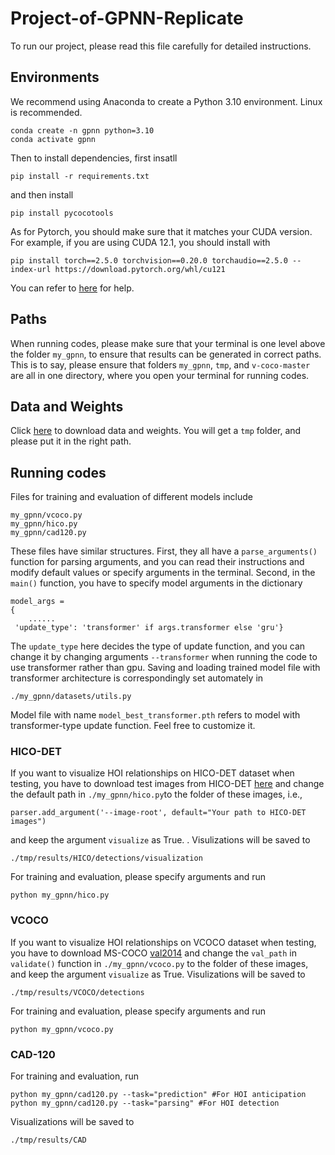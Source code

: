 # Project-of-GPNN-Replicate
To run our project, please read this file carefully for detailed instructions.

## Environments
We recommend using Anaconda to create a Python 3.10 environment. Linux is recommended.
```
conda create -n gpnn python=3.10
conda activate gpnn
```

Then to install dependencies, first insatll 
```
pip install -r requirements.txt
```
and then install 
```
pip install pycocotools
```

As for Pytorch, you should make sure that it matches your CUDA version. For example, if you are using CUDA 12.1, you should install with
```
pip install torch==2.5.0 torchvision==0.20.0 torchaudio==2.5.0 --index-url https://download.pytorch.org/whl/cu121
```
You can refer to [here](https://pytorch.org/get-started/previous-versions/) for help.
## Paths
When running codes, please make sure that your terminal is one level above the folder ```my_gpnn```, to ensure that results can be generated in correct paths. This is to say, please ensure that folders ```my_gpnn```, ```tmp```, and ```v-coco-master``` are all in one directory, where you open your terminal for running codes.

## Data and Weights

Click [here](https://disk.pku.edu.cn/link/AA165E5BE67089441E8DF401A1A1234178) to download data and weights. You will get a ```tmp``` folder, and please put it in the right path.



## Running codes
Files for training and evaluation of different models include
```
my_gpnn/vcoco.py
my_gpnn/hico.py
my_gpnn/cad120.py
```
These files have similar structures. First, they all have a ```parse_arguments()``` function for parsing arguments, and you can read their instructions and  modify default values or specify arguments in the terminal. Second, in the ```main()``` function, you have to specify model arguments in the dictionary 
```
model_args = 
{
    ......
 'update_type': 'transformer' if args.transformer else 'gru'}
```
The ```update_type``` here decides the type of update function, and you can change it by changing arguments ```--transformer``` when running the code to use transformer rather than gpu. Saving and loading trained model file with transformer architecture is correspondingly set automately in 
```
./my_gpnn/datasets/utils.py
```
Model file with name ```model_best_transformer.pth``` refers to model with transformer-type update function. Feel free to customize it.
### HICO-DET

If you want to visualize HOI relationships on HICO-DET dataset when testing, you have to download test images from HICO-DET [here](https://disk.pku.edu.cn/link/AA3D8A83A919BC4092BC81A39A3B129D21) and change the default path in ``` ./my_gpnn/hico.py ```to the folder of these images, i.e., 
```
parser.add_argument('--image-root', default="Your path to HICO-DET images")
```
and keep the argument ```visualize``` as True.
. Visulizations will be saved to
```
./tmp/results/HICO/detections/visualization
```

For training and evaluation, please specify arguments and run
```
python my_gpnn/hico.py
```

### VCOCO

If you want to visualize HOI relationships on VCOCO dataset when testing, you have to download MS-COCO [val2014](http://images.cocodataset.org/zips/val2014.zip) and change the ```val_path``` in ```validate()``` function in ```./my_gpnn/vcoco.py``` to the folder of these images, and keep the argument ```visualize``` as True. Visulizations will be saved to
```
./tmp/results/VCOCO/detections
```

For training and evaluation, please specify arguments and run
```
python my_gpnn/vcoco.py
```


### CAD-120

For training and evaluation, run
```
python my_gpnn/cad120.py --task="prediction" #For HOI anticipation
python my_gpnn/cad120.py --task="parsing" #For HOI detection
```
Visualizations will be saved to 
```
./tmp/results/CAD
```
